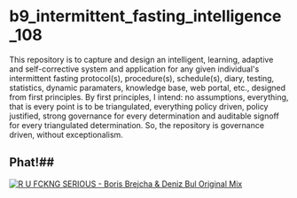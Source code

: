 # b9_intermittent_fasting_intelligence_108
This repository is to capture and design an intelligent, learning, adaptive and self-corrective system and application for any given individual's intermittent fasting protocol(s), procedure(s), schedule(s), diary, testing, statistics, dynamic paramaters, knowledge base, web portal, etc., designed from first principles. By first principles, I intend: no assumptions, everything, that is every point is to be triangulated, everything policy driven, policy justified, strong governance for every determination and auditable signoff for every triangulated determination. So, the repository is governance driven, without exceptionalism.

## Phat!##
[![R U FCKNG SERIOUS - Boris Brejcha & Deniz Bul Original Mix](https://img.youtube.com/vi/NMs-DCbRQA0/hqdefault.jpg)](https://youtu.be/NMs-DCbRQA0)
